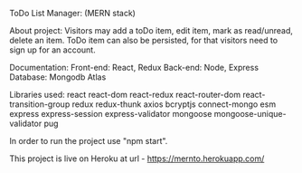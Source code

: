 ToDo List Manager: (MERN stack)

About project:
Visitors may add a toDo item, edit item, mark as read/unread, delete an item.
ToDo item can also be persisted, for that visitors need to sign up for an account.

Documentation:
Front-end: React, Redux
Back-end: Node, Express
Database: Mongodb Atlas

Libraries used:
react
react-dom
react-redux
react-router-dom
react-transition-group
redux
redux-thunk
axios
bcryptjs
connect-mongo
esm
express
express-session
express-validator
mongoose
mongoose-unique-validator
pug

In order to run the project use "npm start".

This project is live on Heroku at url - https://mernto.herokuapp.com/